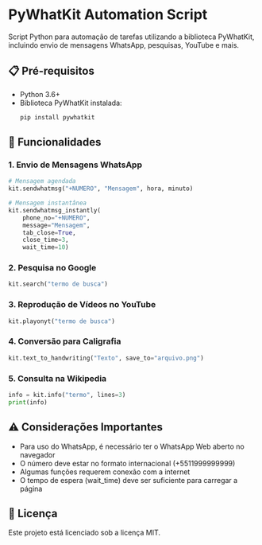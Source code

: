 # PyWhatKit Automation Script

Script Python para automação de tarefas utilizando a biblioteca PyWhatKit, incluindo envio de mensagens WhatsApp, pesquisas, YouTube e mais.

## 📋 Pré-requisitos

- Python 3.6+
- Biblioteca PyWhatKit instalada:
  ```bash
  pip install pywhatkit
  ```

## 🚀 Funcionalidades

### 1. Envio de Mensagens WhatsApp
```python
# Mensagem agendada
kit.sendwhatmsg("+NUMERO", "Mensagem", hora, minuto)

# Mensagem instantânea  
kit.sendwhatmsg_instantly(
    phone_no="+NUMERO",
    message="Mensagem",
    tab_close=True,
    close_time=3,
    wait_time=10)
```

### 2. Pesquisa no Google
```python
kit.search("termo de busca")
```

### 3. Reprodução de Vídeos no YouTube
```python
kit.playonyt("termo de busca")
```

### 4. Conversão para Caligrafia
```python
kit.text_to_handwriting("Texto", save_to="arquivo.png")
```

### 5. Consulta na Wikipedia
```python
info = kit.info("termo", lines=3)
print(info)
```

## ⚠️ Considerações Importantes

- Para uso do WhatsApp, é necessário ter o WhatsApp Web aberto no navegador
- O número deve estar no formato internacional (+5511999999999)
- Algumas funções requerem conexão com a internet
- O tempo de espera (wait_time) deve ser suficiente para carregar a página

## 📄 Licença

Este projeto está licenciado sob a licença MIT.

